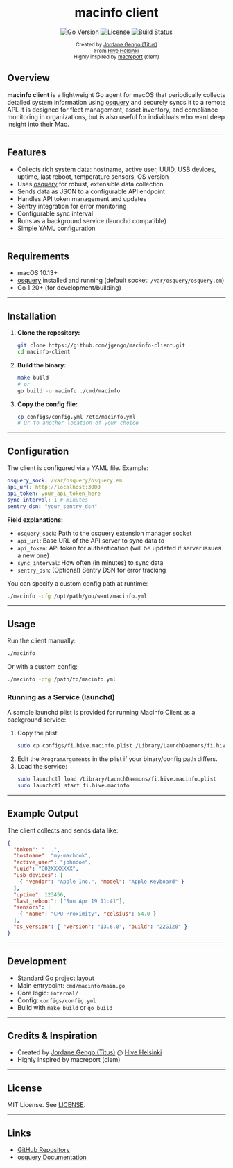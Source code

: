 <div align="center">

  <h1>macinfo client</h1>

  [![Go Version](https://img.shields.io/badge/go-1.20%2B-blue.svg)](https://golang.org/dl/)
[![License](https://img.shields.io/badge/license-MIT-green.svg)](LICENSE)
[![Build Status](https://img.shields.io/badge/build-passing-brightgreen.svg)]()

  <sub>Created by <a href="https://github.com/jgengo">Jordane Gengo (Titus)</a></sub><br>
  <sub>From <a href="https://hive.fi">Hive Helsinki</a></sub><br>
  <sub>Highly inspired by <a href="#">macreport</a> (clem)</sub>
</div>



## Overview

**macinfo client** is a lightweight Go agent for macOS that periodically collects detailed system information using [osquery](https://osquery.io/) and securely syncs it to a remote API. It is designed for fleet management, asset inventory, and compliance monitoring in organizations, but is also useful for individuals who want deep insight into their Mac.

---

## Features

- Collects rich system data: hostname, active user, UUID, USB devices, uptime, last reboot, temperature sensors, OS version
- Uses [osquery](https://osquery.io/) for robust, extensible data collection
- Sends data as JSON to a configurable API endpoint
- Handles API token management and updates
- Sentry integration for error monitoring
- Configurable sync interval
- Runs as a background service (launchd compatible)
- Simple YAML configuration

---

## Requirements

- macOS 10.13+
- [osquery](https://osquery.io/) installed and running (default socket: `/var/osquery/osquery.em`)
- Go 1.20+ (for development/building)

---

## Installation

1. **Clone the repository:**
   ```bash
   git clone https://github.com/jgengo/macinfo-client.git
   cd macinfo-client
   ```
2. **Build the binary:**
   ```bash
   make build
   # or
   go build -o macinfo ./cmd/macinfo
   ```
3. **Copy the config file:**
   ```bash
   cp configs/config.yml /etc/macinfo.yml
   # Or to another location of your choice
   ```

---

## Configuration

The client is configured via a YAML file. Example:

```yaml
osquery_sock: /var/osquery/osquery.em
api_url: http://localhost:3000
api_token: your_api_token_here
sync_interval: 1 # minutes
sentry_dsn: "your_sentry_dsn"
```

**Field explanations:**
- `osquery_sock`: Path to the osquery extension manager socket
- `api_url`: Base URL of the API server to sync data to
- `api_token`: API token for authentication (will be updated if server issues a new one)
- `sync_interval`: How often (in minutes) to sync data
- `sentry_dsn`: (Optional) Sentry DSN for error tracking

You can specify a custom config path at runtime:
```bash
./macinfo -cfg /opt/path/you/want/macinfo.yml
```

---

## Usage

Run the client manually:
```bash
./macinfo
```
Or with a custom config:
```bash
./macinfo -cfg /path/to/macinfo.yml
```

### Running as a Service (launchd)

A sample launchd plist is provided for running MacInfo Client as a background service:

1. Copy the plist:
   ```bash
   sudo cp configs/fi.hive.macinfo.plist /Library/LaunchDaemons/fi.hive.macinfo.plist
   ```
2. Edit the `ProgramArguments` in the plist if your binary/config path differs.
3. Load the service:
   ```bash
   sudo launchctl load /Library/LaunchDaemons/fi.hive.macinfo.plist
   sudo launchctl start fi.hive.macinfo
   ```

---

## Example Output

The client collects and sends data like:
```json
{
  "token": "...",
  "hostname": "my-macbook",
  "active_user": "johndoe",
  "uuid": "C02XXXXXXX",
  "usb_devices": [
    { "vendor": "Apple Inc.", "model": "Apple Keyboard" }
  ],
  "uptime": 123456,
  "last_reboot": ["Sun Apr 19 11:41"],
  "sensors": [
    { "name": "CPU Proximity", "celsius": 54.0 }
  ],
  "os_version": { "version": "13.6.0", "build": "22G120" }
}
```

---

## Development

- Standard Go project layout
- Main entrypoint: `cmd/macinfo/main.go`
- Core logic: `internal/`
- Config: `configs/config.yml`
- Build with `make build` or `go build`

---

## Credits & Inspiration

- Created by [Jordane Gengo (Titus)](https://github.com/jgengo) @ [Hive Helsinki](https://hive.fi)
- Highly inspired by macreport (clem)

---

## License

MIT License. See [LICENSE](LICENSE).

---

## Links

- [GitHub Repository](https://github.com/jgengo/macinfo-client)
- [osquery Documentation](https://osquery.io/docs/)


